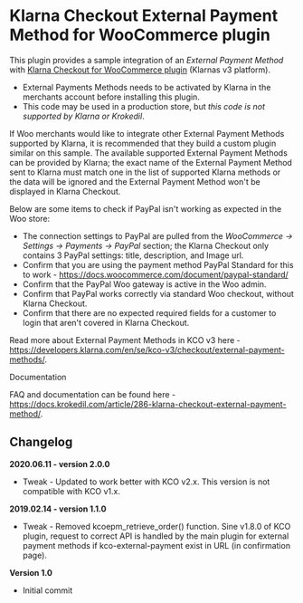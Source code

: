 # Klarna Checkout External Payment Method for WooCommerce plugin

This plugin provides a sample integration of an _External Payment Method_ with [Klarna Checkout for WooCommerce plugin](https://wordpress.org/plugins/klarna-checkout-for-woocommerce/) (Klarnas v3 platform).

* External Payments Methods needs to be activated by Klarna in the merchants account before installing this plugin.
* This code may be used in a production store, but _this code is not supported by Klarna or Krokedil_.

If Woo merchants would like to integrate other External Payment Methods supported by Klarna, it is recommended that they build a custom plugin similar on this sample. The available supported External Payment Methods can be provided by Klarna; the exact name of the External Payment Method sent to Klarna must match one in the list of supported Klarna methods or the data will be ignored and the External Payment Method won't be displayed in Klarna Checkout.


Below are some items to check if PayPal isn't working as expected in the Woo store:

* The connection settings to PayPal are pulled from the _WooCommerce -> Settings -> Payments -> PayPal_ section;  the Klarna Checkout only contains 3 PayPal settings: title, description, and Image url.
* Confirm that you are using the payment method PayPal Standard for this to work - https://docs.woocommerce.com/document/paypal-standard/
* Confirm that the PayPal Woo gateway is active in the Woo admin.
* Confirm that PayPal works correctly via standard Woo checkout, without Klarna Checkout.
* Confirm that there are no expected required fields for a customer to login that aren't covered in Klarna Checkout.

Read more about External Payment Methods in KCO v3 here - https://developers.klarna.com/en/se/kco-v3/checkout/external-payment-methods/.

Documentation

FAQ and documentation can be found here - https://docs.krokedil.com/article/286-klarna-checkout-external-payment-method/.

## Changelog
**2020.06.11  - version 2.0.0**
* Tweak         - Updated to work better with KCO v2.x. This version is not compatible with KCO v1.x.

**2019.02.14  - version 1.1.0**
* Tweak         - Removed kcoepm_retrieve_order() function. Sine v1.8.0 of KCO plugin, request to correct API is handled by the main plugin for external payment methods if kco-external-payment exist in URL (in confirmation page).

**Version 1.0**
* Initial commit
